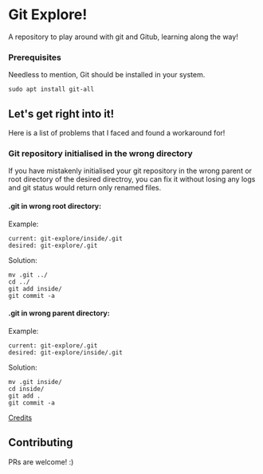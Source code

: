 # Git Explore!

A repository to play around with git and Gitub, learning along the way!

### Prerequisites

Needless to mention, Git should be installed in your system.

```
sudo apt install git-all
```

## Let's get right into it!

Here is a list of problems that I faced and found a workaround for!

### Git repository initialised in the wrong directory

If you have mistakenly initialised your git repository in the wrong parent or root directory of the desired directroy, you can fix it without losing any logs and git status would return only renamed files.

#### .git in wrong root directory:

Example:

    current: git-explore/inside/.git
    desired: git-explore/.git

Solution:

```
mv .git ../
cd ../
git add inside/
git commit -a
```

#### .git in wrong parent directory:

Example:

    current: git-explore/.git
    desired: git-explore/inside/.git

Solution:

```
mv .git inside/
cd inside/
git add .
git commit -a
```
[Credits](https://stackoverflow.com/questions/1918111/my-git-repository-is-in-the-wrong-root-directory-can-i-move-it-instead-of/3247756)

## Contributing

PRs are welcome! :)
